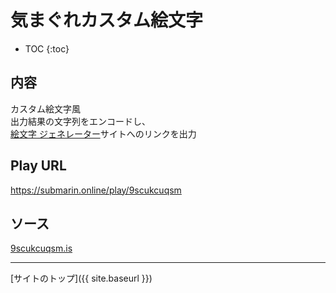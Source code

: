 # 気まぐれカスタム絵文字

* TOC
{:toc}

## 内容
カスタム絵文字風  
出力結果の文字列をエンコードし、  
[絵文字 ジェネレーター](https://emoji-gen.ninja/)サイトへのリンクを出力

## Play URL

https://submarin.online/play/9scukcuqsm

## ソース

[9scukcuqsm.is](./../../src/submarin/9scukcuqsm.is)

----

[サイトのトップ]({{ site.baseurl }})
